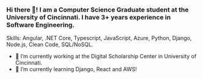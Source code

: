 ### Hi there 👋! I am a Computer Science Graduate student at the University of Cincinnati. I have 3+ years experience in Software Engineering.

Skills: Angular, .NET Core, Typescript, JavaScript, Azure, Python, Django, Node.js, Clean Code, SQL/NoSQL.
- 🔭 I’m currently working at the Digital Scholarship Center in University of Cincinnati.
- 🌱 I’m currently learning Django, React and AWS!
<!--
**GaganNanu/GaganNanu** is a ✨ _special_ ✨ repository because its `README.md` (this file) appears on your GitHub profile.

Here are some ideas to get you started:



- 👯 I’m looking to collaborate on ...
- 🤔 I’m looking for help with ...
- 💬 Ask me about ...
- 😄 Pronouns: ...
- ⚡ Fun fact: ...
-->
